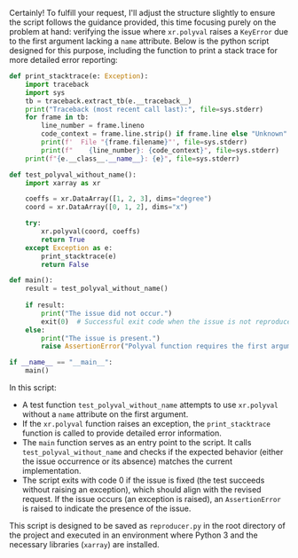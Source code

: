 Certainly! To fulfill your request, I'll adjust the structure slightly to ensure the script follows the guidance provided, this time focusing purely on the problem at hand: verifying the issue where `xr.polyval` raises a `KeyError` due to the first argument lacking a `name` attribute. Below is the python script designed for this purpose, including the function to print a stack trace for more detailed error reporting:

```python
def print_stacktrace(e: Exception):
    import traceback
    import sys
    tb = traceback.extract_tb(e.__traceback__)
    print("Traceback (most recent call last):", file=sys.stderr)
    for frame in tb:
        line_number = frame.lineno
        code_context = frame.line.strip() if frame.line else "Unknown"
        print(f'  File "{frame.filename}"', file=sys.stderr)
        print(f"    {line_number}: {code_context}", file=sys.stderr)
    print(f"{e.__class__.__name__}: {e}", file=sys.stderr)

def test_polyval_without_name():
    import xarray as xr

    coeffs = xr.DataArray([1, 2, 3], dims="degree")
    coord = xr.DataArray([0, 1, 2], dims="x")

    try:
        xr.polyval(coord, coeffs)
        return True
    except Exception as e:
        print_stacktrace(e)
        return False

def main():
    result = test_polyval_without_name()
    
    if result:
        print("The issue did not occur.")
        exit(0)  # Successful exit code when the issue is not reproduced.
    else:
        print("The issue is present.")
        raise AssertionError("Polyval function requires the first argument to have a 'name' attribute.")

if __name__ == "__main__":
    main()
```

In this script:

- A test function `test_polyval_without_name` attempts to use `xr.polyval` without a `name` attribute on the first argument.
- If the `xr.polyval` function raises an exception, the `print_stacktrace` function is called to provide detailed error information.
- The `main` function serves as an entry point to the script. It calls `test_polyval_without_name` and checks if the expected behavior (either the issue occurrence or its absence) matches the current implementation.
- The script exits with code 0 if the issue is fixed (the test succeeds without raising an exception), which should align with the revised request. If the issue occurs (an exception is raised), an `AssertionError` is raised to indicate the presence of the issue.

This script is designed to be saved as `reproducer.py` in the root directory of the project and executed in an environment where Python 3 and the necessary libraries (`xarray`) are installed.